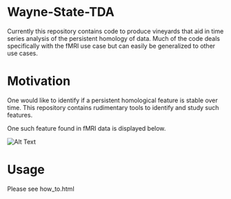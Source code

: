 # Wayne-State-TDA
Currently this repository contains code to produce vineyards that aid in time series analysis of the persistent homology of data. Much of the code deals specifically with the fMRI use case but can easily be generalized to other use cases.

# Motivation 
One would like to identify if a persistent homological feature is stable over time. This repository contains rudimentary tools to identify and study such features.

One such feature found in fMRI data is displayed below. 

![Alt Text](4775.gif)


# Usage

Please see how_to.html 
